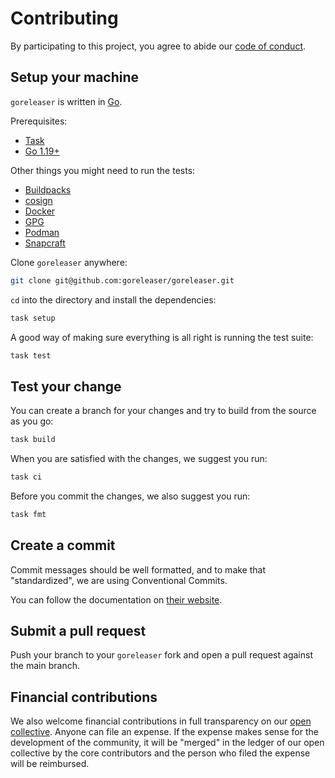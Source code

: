 # Contributing

By participating to this project, you agree to abide our [code of conduct](https://github.com/goreleaser/.github/blob/main/CODE_OF_CONDUCT.md).

## Setup your machine

`goreleaser` is written in [Go](https://golang.org/).

Prerequisites:

- [Task](https://taskfile.dev/#/installation)
- [Go 1.19+](https://golang.org/doc/install)

Other things you might need to run the tests:

- [Buildpacks](https://buildpacks.io/)
- [cosign](https://github.com/sigstore/cosign)
- [Docker](https://www.docker.com/)
- [GPG](https://gnupg.org)
- [Podman](https://podman.io/)
- [Snapcraft](https://snapcraft.io/)

Clone `goreleaser` anywhere:

```sh
git clone git@github.com:goreleaser/goreleaser.git
```

`cd` into the directory and install the dependencies:

```sh
task setup
```

A good way of making sure everything is all right is running the test suite:

```sh
task test
```

## Test your change

You can create a branch for your changes and try to build from the source as you go:

```sh
task build
```

When you are satisfied with the changes, we suggest you run:

```sh
task ci
```

Before you commit the changes, we also suggest you run:

```sh
task fmt
```

## Create a commit

Commit messages should be well formatted, and to make that "standardized", we
are using Conventional Commits.

You can follow the documentation on
[their website](https://www.conventionalcommits.org).

## Submit a pull request

Push your branch to your `goreleaser` fork and open a pull request against the main branch.

## Financial contributions

We also welcome financial contributions in full transparency on our [open collective](https://opencollective.com/goreleaser).
Anyone can file an expense. If the expense makes sense for the development of the community, it will be "merged" in the ledger of our open collective by the core contributors and the person who filed the expense will be reimbursed.
